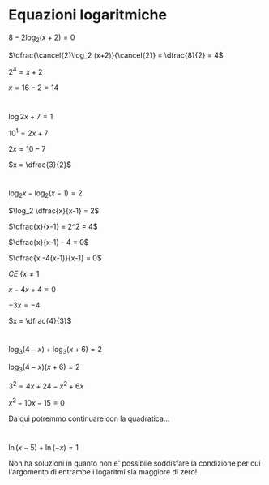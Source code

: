 # Equazioni logaritmiche  

$8 - 2\log_2 (x+2) = 0$  

$\dfrac{\cancel{2}\log_2 (x+2)}{\cancel{2}} = \dfrac{8}{2} = 4$  

$2^4 = x+2$  

$x = 16 - 2 = 14$  

#  

$\log 2x+7 = 1$  

$10^1 = 2x+7$  

$2x = 10-7$  

$x = \dfrac{3}{2}$  

#  

$\log_2 x - \log_2 (x-1) = 2$  

$\log_2 \dfrac{x}{x-1} = 2$  

$\dfrac{x}{x-1} = 2^2 = 4$  

$\dfrac{x}{x-1} - 4 = 0$  

$\dfrac{x -4(x-1)}{x-1} = 0$  

$CE\ \bigg\lbrace x \ne 1$  

$x -4x + 4 = 0$  

$-3x = -4$  

$x = \dfrac{4}{3}$  

#

$\log_3 (4-x) + \log_3 (x+6) = 2$  

$\log_3 (4-x)(x+6) = 2$  

$3^2 = 4x+24-x^2+6x$  

$x^2 -10x -15 = 0$  

Da qui potremmo continuare con la quadratica...  

#

$\ln (x-5)+\ln (-x) = 1$  

Non ha soluzioni in quanto non e' possibile soddisfare la condizione per cui l'argomento di entrambe i logaritmi sia maggiore di zero!  
